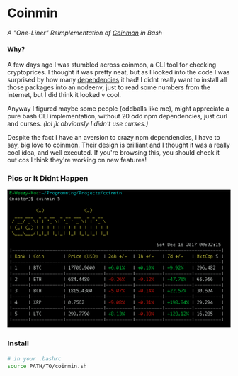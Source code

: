 # Coinmin

*A "One-Liner" Reimplementation of [Coinmon](https://github.com/bichenkk/coinmon.git) in Bash*

#### Why?

A few days ago I was stumbled across coinmon, a CLI tool for checking cryptoprices. I thought it was pretty neat, but as I looked into the code I was surprised by how many [dependencies](http://npm.anvaka.com/#/view/2d/coinmon) it had! I didnt really want to install all those packages into an nodeenv, just to read some numbers from the internet, but I did think it looked v cool.

Anyway I figured maybe some people (oddballs like me), might appreciate a pure bash CLI implementation, without 20 odd npm dependencies, just curl and curses. *(lol jk obviously I didn't use curses.)*

Despite the fact I have an aversion to crazy npm dependencies, I have to say, big love to coinmon. Their design is brilliant and I thought it was a really cool idea, and well executed.  If you're browsing this, you should check it out cos I think they're working on new features!

### Pics or It Didnt Happen
![coinmin](./coinmin.png)

### Install

```bash
# in your .bashrc
source PATH/TO/coinmin.sh
```